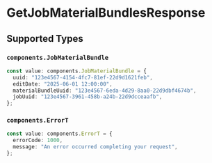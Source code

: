 # GetJobMaterialBundlesResponse


## Supported Types

### `components.JobMaterialBundle`

```typescript
const value: components.JobMaterialBundle = {
  uuid: "123e4567-4154-4fc7-81ef-22d9d1621feb",
  editDate: "2025-06-01 12:00:00",
  materialBundleUuid: "123e4567-6eda-4d29-8aa0-22d9dbf4674b",
  jobUuid: "123e4567-3961-458b-a24b-22d9dcceaafb",
};
```

### `components.ErrorT`

```typescript
const value: components.ErrorT = {
  errorCode: 1000,
  message: "An error occurred completing your request",
};
```

